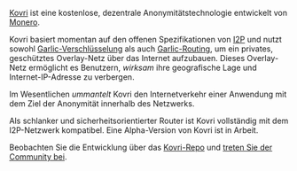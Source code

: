 [Kovri](https://getmonero.org/resources/moneropedia/kovri.html) ist eine kostenlose, dezentrale Anonymitätstechnologie entwickelt von [Monero](https://getmonero.org).

Kovri basiert momentan auf den offenen Spezifikationen von [I2P](https://getmonero.org/resources/moneropedia/i2p.html) und nutzt sowohl [Garlic-Verschlüsselung](https://getmonero.org/resources/moneropedia/garlic-encryption.html) als auch [Garlic-Routing](https://getmonero.org/resources/moneropedia/garlic-routing.html), um ein privates, geschütztes Overlay-Netz über das Internet aufzubauen. Dieses Overlay-Netz ermöglicht es Benutzern, *wirksam* ihre geografische Lage und Internet-IP-Adresse zu verbergen.

Im Wesentlichen *ummantelt* Kovri den Internetverkehr einer Anwendung mit dem Ziel der Anonymität innerhalb des Netzwerks.

Als schlanker und sicherheitsorientierter Router ist Kovri vollständig mit dem I2P-Netzwerk kompatibel. Eine Alpha-Version von Kovri ist in Arbeit.

Beobachten Sie die Entwicklung über das [Kovri-Repo](https://github.com/monero-project/kovri#downloads) und [treten Sie der Community bei](https://github.com/monero-project/kovri#contact).
